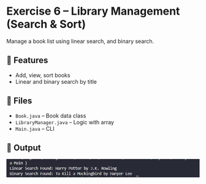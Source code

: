 # Exercise 6 – Library Management (Search & Sort)

Manage a book list using linear search, and binary search.

## 🔹 Features
- Add, view, sort books
- Linear and binary search by title

## 🔹 Files
- `Book.java` – Book data class
- `LibraryManager.java` – Logic with array
- `Main.java` – CLI
## 🔹 Output

![output](/Week%201/DSA/Exercise-6/Output/output.png)